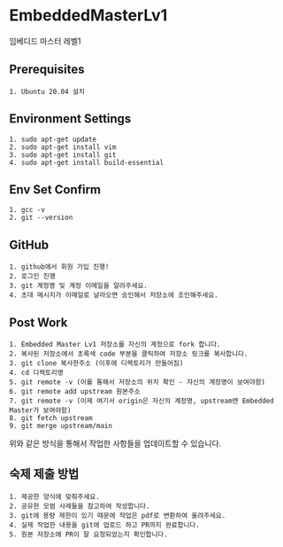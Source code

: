 # EmbeddedMasterLv1
임베디드 마스터 레벨1

## Prerequisites

```make
1. Ubuntu 20.04 설치
```

## Environment Settings

```make
1. sudo apt-get update
2. sudo apt-get install vim
3. sudo apt-get install git
4. sudo apt-get install build-essential
```

## Env Set Confirm

```make
1. gcc -v
2. git --version
```

## GitHub

```make
1. github에서 회원 가입 진행!
2. 로그인 진행
3. git 계정명 및 계정 이메일을 알려주세요.
4. 초대 메시지가 이메일로 날라오면 승인해서 저장소에 조인해주세요.
```

## Post Work

```make
1. Embedded Master Lv1 저장소를 자신의 계정으로 fork 합니다.
2. 복사된 저장소에서 초록색 code 부분을 클릭하여 저장소 링크를 복사합니다.
3. git clone 복사한주소 (이후에 디렉토리가 만들어짐)
4. cd 디렉토리명
5. git remote -v (이를 통해서 저장소의 위치 확인 - 자신의 계정명이 보여야함)
6. git remote add upstream 원본주소
7. git remote -v (이제 여기서 origin은 자신의 계정명, upstream엔 Embedded Master가 보여야함)
8. git fetch upstream
9. git merge upstream/main
```

위와 같은 방식을 통해서 작업한 사항들을 업데이트할 수 있습니다.

## 숙제 제출 방법

```make
1. 제공한 양식에 맞춰주세요.
2. 공유한 모범 사례들을 참고하여 작성합니다.
3. git에 용량 제한이 있기 때문에 작업은 pdf로 변환하여 올려주세요.
4. 실제 작업한 내용을 git에 업로드 하고 PR까지 완료합니다.
5. 원본 저장소에 PR이 잘 요청되었는지 확인합니다.
```
